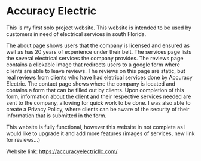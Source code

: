 # Accuracy Electric
This is my first solo project website. This website is intended to be used by customers in need of electrical services in south Florida. 

The about page shows users that the company is licensed and ensured as well as has 20 years of experience under their belt. The services page lists the several electrical services the company provides. The reviews page contains a clickable image that redirects users to a google form where clients are able to leave reviews. The reviews on this page are static, but real reviews from clients who have had eletrical services done by Accuracy Electric. The contact page shows where the company is located and contains a form that can be filled out by clients. Upon completion of this form, information about the client and their respective services needed are sent to the company, allowing for quick work to be done. I was also able to create a Privacy Policy, where clients can be aware of the security of their information that is submitted in the form. 

This website is fully functional, however this website in not complete as I would like to upgrade it and add more features (images of services, new link for reviews...)

Website link: https://accuracyelectricllc.com/
